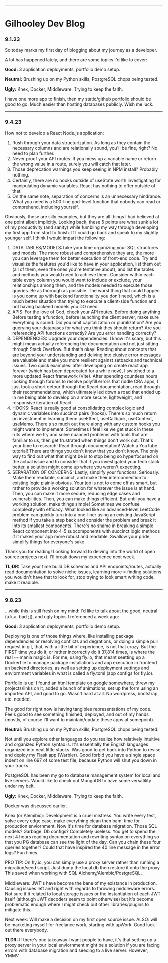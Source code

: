 
---

# Gilhooley Dev Blog

### 9.1.23

So today marks my first day of blogging about my journey as a developer.

A lot has happened lately, and there are some topics I'd like to cover:

**Good:** 3 application deployments, portfolio demo setup.

**Neutral:** Brushing up on my Python skills, PostgreSQL chops being tested.

**Ugly:** Knex, Docker, Middleware. Trying to keep the faith.

I have one more app to finish, then my static/github portfolio should be good to go. Much easier than hosting databases publicly. Wish me luck.

---

### 9.4.23

How not to develop a React Node.js application:

1. Rush through your data structurization. As long as they contain the necessary columns and are relationally sound, you'll be fine, right? No need to plan further.
2. Never proof your API routes. If you mess up a variable name or return the wrong value in a route, surely you will catch that later.
3. Those deprecation warnings you keep seeing in NPM install? Probably nothing.
4. Certainly, there are no hooks outside of useState worth investigating for manipulating dynamic variables. React has nothing to offer outside of that.
5. On the same note, separation of concerns is an unnecessary hindrance. What you need is a 500-line god-level function that nobody can read or comprehend, including yourself.

Obviously, these are silly examples, but they are all things I had believed at one point albeit implicitly. Looking back, these 5 points are what sunk a lot of my productivity (and sanity) while fumbling my way through developing my first app from start to finish. If I could go back and speak to my slightly younger self, I think I would impart the following:

1. DATA TABLES/MODELS:Take your time organizing your SQL structures and models. The more robust and comprehensive they are, the more you can leverage them for better execution of front-end code. Try and visualize the features you'd like to have in your application, list them out (all of them, even the ones you're tentative about), and list the tables and methods you would need to achieve them. Consider within each table every column you would want to include or exclude, your relationships among them, and the models needed to execute those queries. Be as thorough as possible. The worst thing that could happen is you come up with backend functionality you don't need, which is a much better situation than trying to execute a client-side function and not having backend models you DO need.
2. APIS: For the love of God, check your API routes. Before doing anything. Before testing a function, before launching the client server, make sure everything is sound. Did you omit capitalization or pluralization? Are you querying your databases for what you think they should return? Are you referencing API functions correctly? Are you error handling correctly?
3. DEPENDENCIES: Upgrade your dependencies. I know it's scary, but this might mean actually referencing the documentation and not just sifting through Stack Overflow. But that's okay! Reading about concepts that are beyond your understanding and delving into elusive error messages are valuable and make you more resilient against setbacks and technical issues. Two quick examples: after developing on create react app forever (which has been deprecated for a while now), I switched to a more updated React framework (Vite). After spending countless hours looking through forums to resolve polyfill errors that riddle CRA apps, I just took a short detour through the React documentation, read through their recommendations, which ultimately led down a road that ended up in me being able to develop on a more secure, lightweight, and responsive iteration of React.
4. HOOKS: React is really good at consolidating complex logic and dynamic variables into succinct pairs (hooks). There's so much return on investment in learning them: useEffect, useCallback, useContext, useMemo. There's so much out there along with any custom hooks you might want to implement. Sometimes I feel like we get stuck in these ruts where we try and solve nuanced problems with tools that are familiar to us, then get frustrated when things don't work out. That's your time to research! Read through documentation! Watch a YouTube tutorial! There are things you don't know that you don't know. The only way to find out what that might be is to stop being so hyperfocused on the actual issue and to consider that if you investigated your tech stack better, a solution might come up where you weren't expecting.
5. SEPARATION OF CONCERNS: Lastly, simplify your functions. Seriously. Make them readable, succinct, and make their interconnection to existing logic plainly obvious. Your job is not to come off as smart, but rather to provide a working solution for whatever the issue is at hand. Then, you can make it more secure, reducing edge cases and vulnerabilities. Then, you can make things efficient. But until you have a working solution, make things simple! Sometimes we confuse complexity with efficacy. What looked like an advanced-level LeetCode problem can quickly turn into a one-liner using an existing JavaScript method if you take a step back and consider the problem and break it into its smallest components. There's no shame in breaking a simple React component into 4-5 subcomponents with succinct logic methods if it makes your app more robust and readable. Swallow your pride, simplify things for everyone's sake.

Thank you for reading! Looking forward to delving into the world of open source projects next. I'll break down my experience next week.

**TL;DR:** Take your time build DB schemas and API endpoints/routes, actually read documentation to solve niche issues, learning more = finding solutions you wouldn't have that to look for, stop trying to look smart writing code, make it readible.

---

### 9.8.23

...while this is still fresh on my mind: I'd like to talk about the good, neutral (a.k.a. bad ;]), and ugly topics I referenced a week ago:

**Good:** 3 application deployments, portfolio demo setup.

Deploying is one of those things where, like installing package dependencies or resolving conflicts and degrations, or doing a simple pull request in git, that, with a little bit of experience, is not that crazy. But the FIRST time you do it, or rather incorrectly do it 37,814 times, is where the real ~~mania magic is. For me, using fly.io, that meant seetting up a Dockerfile to manage package installations and app execution in frontend an backend directories, as well as setting up deployment settings and enviornment variables in what is called a fly.toml (app configs for fly.io).

Portfolio is up! I found an html template on google somewhere, threw my projects/links on it, added a bunch of animations, set up the form using an imported API, and good to go. Wasn't hard at all. No wordpress, bootstrap, etc. needed.

The good for right now is having tangibles representations of my code. Feels good to see something finished, deployed, and out of my hands (mostly, of course I'll want to maintain/update these apps at somepoint).

**Neutral:** Brushing up on my Python skills, PostgreSQL chops being tested.

Not until you explore other languages do you realize how relatively intuitive and organized Python syntax is. It's essentially the English languages organized into neat little stacks. Was good to get back into Python to revise and deploy my Flask app (Warbler). Good forbid you have a single space indent on line 697 of some test file, because Python will shut you down in your tracks.

PostgreSQL has been my go to database management system for local and live servers. Would like to check out MongoDB to have some versatility under my belt.

**Ugly:** Knex, Docker, Middleware. Trying to keep the faith.

Docker was discussed earlier.

Knex (or Alemibic): Development is a cruel mistress. You write every test, solve every edge case, make everything clean then bam: time for production enviornment. Now it's time for database migration. Those SQL models? Garbage. Db configs? Completely useless. You get to spend the next 4 hours reading documentation and rewriting syntax on everything so that you PG database can see the light of the day. Can you chain these four queries together? Could that have inspired the 40 line message in the error logs? Fun times.

PRO TIP: On fly.io, you can simply use a proxy server rather than running a migration/seed script. Just dump the local db then restore it onto the proxy. This saved when working with SQL Alchemy/Alembic/PostgreSQL.

Middleware: JWT's have become the bane of my existance in production. Causing issues left and right with regards to throwing middleware errors. Not sure if it related to local storage issues or the instantiation of each JWT itself (although JWT decoders seem to point otherwise) but it's become problematic enough where I might check out other libraries/plugins to mitigate this.

Next week: Will make a decision on my first open source issue. ALSO: will be marketing myself for freelance work, starting with upWork. Good luck out there everybody.

**TLDR:** If there's one takeaway I want people to have, it's that setting up a proxy server in your local enviornment might be a solution if you are facing errors with database migration and seeding to a live server. However, YMMV.

